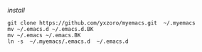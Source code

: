 *install*

    git clone https://github.com/yxzoro/myemacs.git  ~/.myemacs 
    mv ~/.emacs.d ~/.emacs.d.BK 
    mv ~/.emacs ~/.emacs.BK 
    ln -s  ~/.myemacs/.emacs.d  ~/.emacs.d


